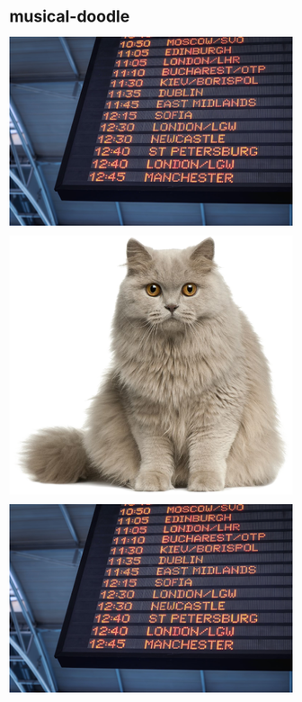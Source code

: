 # musical-doodle

![test abs](https://raw.githubusercontent.com/bartekmo/musical-doodle/75b07b1d41bffcce4578c06ffc701e5644d96066/img.png)

![test local](https://raw.githubusercontent.com/bartekmo/musical-doodle/75b07b1d41bffcce4578c06ffc701e5644d96066/sub1/cat.png)

![test rel](https://raw.githubusercontent.com/bartekmo/musical-doodle/75b07b1d41bffcce4578c06ffc701e5644d96066/sub1/../img.png)

